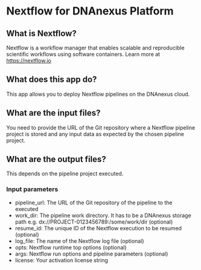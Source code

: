 # Nextflow for DNAnexus Platform

## What is Nextflow?

Nextflow is a workflow manager that enables scalable and reproducible scientific workflows using software containers.
Learn more at https://nextflow.io

## What does this app do?

This app allows you to deploy Nextflow pipelines on the DNAnexus cloud.

## What are the input files?

You need to provide the URL of the Git repository where a Nextflow pipeline project is stored 
and any input data as expected by the chosen pipeline project. 

## What are the output files?

This depends on the pipeline project executed. 

### Input parameters

* pipeline_url: The URL of the Git repository of the pipeline to the executed
* work_dir: The pipeline work directory. It has to be a DNAnexus storage path e.g. dx://PROJECT-0123456789:/some/work/dir (optional)
* resume_id: The unique ID of the Nextflow execution to be resumed (optional)
* log_file: The name of the Nextflow log file (optional)
* opts: Nextflow runtime top options (optional)
* args: Nextflow run options and pipeline parameters (optional)
* license: Your activation license string
  
